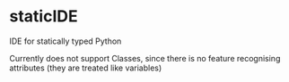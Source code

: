 # staticIDE
IDE for statically typed Python

Currently does not support Classes, since there is no feature recognising attributes (they are treated like variables)
